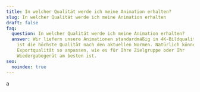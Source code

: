 ```yaml
---
title: In welcher Qualität werde ich meine Animation erhalten?
slug: In welcher Qualität werde ich meine Animation erhalten
draft: false
faq:
  question: In welcher Qualität werde ich meine Animation erhalten?
  answer: Wir liefern unsere Animationen standardmäßig in 4K-Bildqualität. Dies
    ist die höchste Qualität nach den aktuellen Normen. Natürlich können wir die
    Exportqualität so anpassen, wie es für Ihre Zielgruppe oder Ihr
    Wiedergabegerät am besten ist.
seo:
  noindex: true
---
```

a